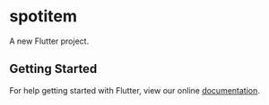# spotitem

A new Flutter project.

## Getting Started

For help getting started with Flutter, view our online
[documentation](http://flutter.io/).
